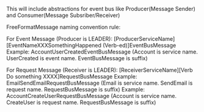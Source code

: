 This will include abstractions for event bus like Producer(Message Sender) and Consumer(Message Subsriber/Receiver)

FreeFormatMessage naming convention rule:

For Event Message (Producer is LEADER):
[ProducerServiceName][EventNameXXXSomethingHappened (Verb-ed)]EventBusMessage
Example: AccountUserCreatedEventBusMessage (Account is service name. UserCreated is event name. EventBusMessage is suffix)

For Request Message (Receiver is LEADER):
[ReceiverServiceName][Verb Do something XXXX]RequestBusMessage
Example: EmailSendEmailRequestBusMessage (Email is service name. SendEmail is request name. RequestBusMessage is suffix)
Example: AccountCreateUserRequestBusMessage (Account is service name. CreateUser is request name. RequestBusMessage is suffix)
